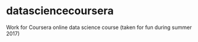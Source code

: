 # datasciencecoursera
Work for Coursera online data science course (taken for fun during summer 2017)
